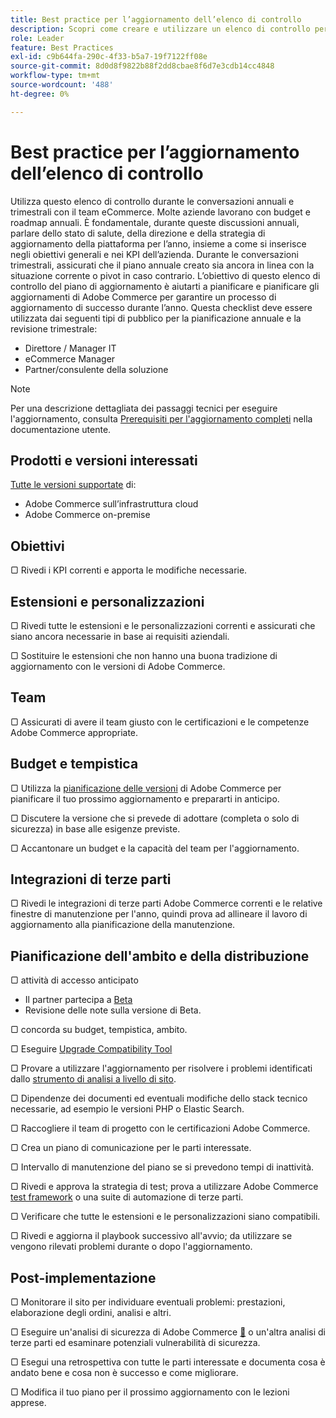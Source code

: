 ```yaml
---
title: Best practice per l’aggiornamento dell’elenco di controllo
description: Scopri come creare e utilizzare un elenco di controllo per l’aggiornamento per pianificare la tua strategia di aggiornamento di Adobe Commerce.
role: Leader
feature: Best Practices
exl-id: c9b644fa-290c-4f33-b5a7-19f7122ff08e
source-git-commit: 8d0d8f9822b88f2dd8cbae8f6d7e3cdb14cc4848
workflow-type: tm+mt
source-wordcount: '488'
ht-degree: 0%

---
```


# Best practice per l’aggiornamento dell’elenco di controllo

Utilizza questo elenco di controllo durante le conversazioni annuali e trimestrali con il team eCommerce. Molte aziende lavorano con budget e roadmap annuali. È fondamentale, durante queste discussioni annuali, parlare dello stato di salute, della direzione e della strategia di aggiornamento della piattaforma per l’anno, insieme a come si inserisce negli obiettivi generali e nei KPI dell’azienda. Durante le conversazioni trimestrali, assicurati che il piano annuale creato sia ancora in linea con la situazione corrente o pivot in caso contrario. L’obiettivo di questo elenco di controllo del piano di aggiornamento è aiutarti a pianificare e pianificare gli aggiornamenti di Adobe Commerce per garantire un processo di aggiornamento di successo durante l’anno. Questa checklist deve essere utilizzata dai seguenti tipi di pubblico per la pianificazione annuale e la revisione trimestrale:

- Direttore / Manager IT
- eCommerce Manager
- Partner/consulente della soluzione

>[!NOTE]
>
>Per una descrizione dettagliata dei passaggi tecnici per eseguire l&#39;aggiornamento, consulta [Prerequisiti per l&#39;aggiornamento completi](../../../upgrade/prepare/prerequisites.md) nella documentazione utente.

## Prodotti e versioni interessati

[Tutte le versioni supportate](../../../release/versions.md) di:

- Adobe Commerce sull’infrastruttura cloud
- Adobe Commerce on-premise

## Obiettivi

▢ Rivedi i KPI correnti e apporta le modifiche necessarie.

## Estensioni e personalizzazioni

▢ Rivedi tutte le estensioni e le personalizzazioni correnti e assicurati che siano ancora necessarie in base ai requisiti aziendali.

▢ Sostituire le estensioni che non hanno una buona tradizione di aggiornamento con le versioni di Adobe Commerce.

## Team

▢ Assicurati di avere il team giusto con le certificazioni e le competenze Adobe Commerce appropriate.

## Budget e tempistica

▢ Utilizza la [pianificazione delle versioni](../../../release/schedule.md) di Adobe Commerce per pianificare il tuo prossimo aggiornamento e prepararti in anticipo.

▢ Discutere la versione che si prevede di adottare (completa o solo di sicurezza) in base alle esigenze previste.

▢ Accantonare un budget e la capacità del team per l&#39;aggiornamento.

## Integrazioni di terze parti

▢ Rivedi le integrazioni di terze parti Adobe Commerce correnti e le relative finestre di manutenzione per l&#39;anno, quindi prova ad allineare il lavoro di aggiornamento alla pianificazione della manutenzione.

## Pianificazione dell&#39;ambito e della distribuzione

▢ attività di accesso anticipato

- Il partner partecipa a [Beta](../../../release/beta.md)
- Revisione delle note sulla versione di Beta.

▢ concorda su budget, tempistica, ambito.

▢ Eseguire [Upgrade Compatibility Tool](../../../upgrade/upgrade-compatibility-tool/overview.md)

▢ Provare a utilizzare l&#39;aggiornamento per risolvere i problemi identificati dallo [strumento di analisi a livello di sito](../../../tools/site-wide-analysis-tool/intro.md).

▢ Dipendenze dei documenti ed eventuali modifiche dello stack tecnico necessarie, ad esempio le versioni PHP o Elastic Search.

▢ Raccogliere il team di progetto con le certificazioni Adobe Commerce.

▢ Crea un piano di comunicazione per le parti interessate.

▢ Intervallo di manutenzione del piano se si prevedono tempi di inattività.

▢ Rivedi e approva la strategia di test; prova a utilizzare Adobe Commerce [test framework](https://developer.adobe.com/commerce/testing/) o una suite di automazione di terze parti.

▢ Verificare che tutte le estensioni e le personalizzazioni siano compatibili.

▢ Rivedi e aggiorna il playbook successivo all&#39;avvio; da utilizzare se vengono rilevati problemi durante o dopo l&#39;aggiornamento.

## Post-implementazione

▢ Monitorare il sito per individuare eventuali problemi: prestazioni, elaborazione degli ordini, analisi e altri.

▢ Eseguire un&#39;analisi di sicurezza di Adobe Commerce [&#128279;](https://account.magento.com/scanner/dashboard/) o un&#39;altra analisi di terze parti ed esaminare potenziali vulnerabilità di sicurezza.

▢ Esegui una retrospettiva con tutte le parti interessate e documenta cosa è andato bene e cosa non è successo e come migliorare.

▢ Modifica il tuo piano per il prossimo aggiornamento con le lezioni apprese.
